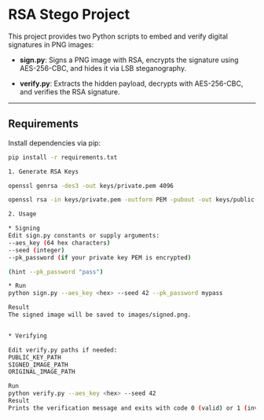 # RSA Stego Project

This project provides two Python scripts to embed and verify digital signatures in PNG images:

- **sign.py**: Signs a PNG image with RSA, encrypts the signature using AES-256-CBC, and hides it via LSB steganography.  

- **verify.py**: Extracts the hidden payload, decrypts with AES-256-CBC, and verifies the RSA signature.

---

## Requirements

Install dependencies via pip:

```bash
pip install -r requirements.txt

1. Generate RSA Keys

openssl genrsa -des3 -out keys/private.pem 4096

openssl rsa -in keys/private.pem -outform PEM -pubout -out keys/public.pem

2. Usage

* Signing
Edit sign.py constants or supply arguments:
--aes_key (64 hex characters)
--seed (integer)
--pk_password (if your private key PEM is encrypted)

(hint --pk_password "pass")

* Run
python sign.py --aes_key <hex> --seed 42 --pk_password mypass

Result
The signed image will be saved to images/signed.png.


* Verifying

Edit verify.py paths if needed:
PUBLIC_KEY_PATH
SIGNED_IMAGE_PATH
ORIGINAL_IMAGE_PATH

Run
python verify.py --aes_key <hex> --seed 42
Result
Prints the verification message and exits with code 0 (valid) or 1 (invalid).

